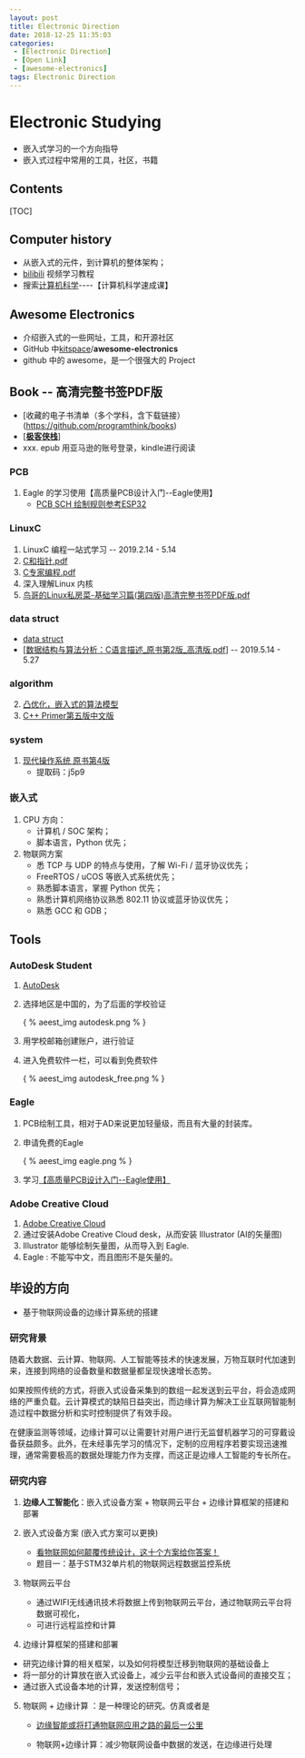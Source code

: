 ```yaml
---
layout: post
title: Electronic Direction
date: 2018-12-25 11:35:03
categories: 
 - [Electronic Direction]
 - [Open Link]
 - [awesome-electronics]
tags: Electronic Direction
---
```


# Electronic Studying

- 嵌入式学习的一个方向指导
- 嵌入式过程中常用的工具，社区，书籍

## Contents

[TOC]



## Computer history 

- 从嵌入式的元件，到计算机的整体架构；
- [bilibili](https://www.bilibili.com/)  视频学习教程
- 搜索[计算机科学](https://search.bilibili.com/all?keyword=%E8%AE%A1%E7%AE%97%E6%9C%BA%E7%A7%91%E5%AD%A6&from_source=banner_search)----【计算机科学速成课】

## Awesome Electronics

- 介绍嵌入式的一些网址，工具，和开源社区
- GitHub 中[kitspace](https://github.com/kitspace)/**awesome-electronics**
- github 中的 awesome，是一个很强大的 Project

## Book -- 高清完整书签PDF版

+ [收藏的电子书清单（多个学科，含下载链接）(https://github.com/programthink/books)
+ [[**极客侠栈**](https://pymlovelyq.github.io/)]
+ xxx. epub 用亚马逊的账号登录，kindle进行阅读

### PCB

1. Eagle 的学习使用【高质量PCB设计入门--Eagle使用】
   + [PCB SCH 绘制规则参考ESP32](https://www.espressif.com/zh-hans/company/contact-extra/technical-inquiries-hardware-prologue)

### LinuxC

1. LinuxC 编程一站式学习 --  2019.2.14 - 5.14
2. [C和指针.pdf](https://github.com/tolerious/Programming_learning_resource/tree/master/C-Language)
3. [C专家编程.pdf](https://github.com/mymmsc/books/blob/master/c/C专家编程.pdf)
4. 深入理解Linux 内核
5. [鸟哥的Linux私房菜-基础学习篇(第四版)高清完整书签PDF版.pdf](http://itbook1234.com/1093.html)

### data struct

+ [data struct](https://www.infoq.cn/article/ur1QLockeQ*hXobPm0kI)
+ [[数据结构与算法分析：C语言描述_原书第2版_高清版.pdf](https://github.com/Bzhnja/ebooks/blob/master/数据结构与算法分析：C语言描述_原书第2版_高清版.pdf)] -- 2019.5.14 - 5.27

### algorithm

2. [凸优化，嵌入式的算法模型](https://github.com/KeKe-Li/book/tree/master/AI)
3. [C++ Primer第五版中文版](http://itbook1234.com/134.html)

### system

1. [现代操作系统 原书第4版](https://pan.baidu.com/s/1EnlH0saLicZo1uobE7cmBQ)
   - 提取码：j5p9

### 嵌入式

1. CPU 方向：
   + 计算机 / SOC 架构；
   + 脚本语言，Python 优先；
2. 物联网方案
   + 悉 TCP 与 UDP 的特点与使用，了解 Wi-Fi / 蓝牙协议优先；
   + FreeRTOS / uCOS 等嵌入式系统优先；
   + 熟悉脚本语言，掌握 Python 优先；
   + 熟悉计算机网络协议熟悉 802.11 协议或蓝牙协议优先；
   + 熟悉 GCC 和 GDB；

## Tools

### AutoDesk Student

1. [AutoDesk](https://www.autodesk.com/education/home)

2. 选择地区是中国的，为了后面的学校验证

   { % aeest_img autodesk.png % }

3. 用学校邮箱创建账户，进行验证

4. 进入免费软件一栏，可以看到免费软件

   { % aeest_img autodesk_free.png % }

### Eagle

1. PCB绘制工具，相对于AD来说更加轻量级，而且有大量的封装库。

2. 申请免费的Eagle

    { % aeest_img eagle.png % }

3. 学习[【高质量PCB设计入门--Eagle使用】](https://pan.baidu.com/s/1dkkCsLxvMnmt7JEx2uNjbg)

### Adobe Creative Cloud

1. [Adobe Creative Cloud](https://www.adobe.com/cn/creativecloud/catalog/desktop.html)
2. 通过安装Adobe Creative Cloud desk，从而安装 Illustrator (AI的矢量图)
3. Illustrator 能够绘制矢量图，从而导入到 Eagle.
4. Eagle : 不能写中文，而且图形不是矢量的。

## 毕设的方向

+ 基于物联网设备的边缘计算系统的搭建

### 研究背景

​	随着大数据、云计算、物联网、人工智能等技术的快速发展，万物互联时代加速到来，连接到网络的设备数量和数据量都呈现快速增长态势。

​	如果按照传统的方式，将嵌入式设备采集到的数组一起发送到云平台，将会造成网络的严重负载。云计算模式的缺陷日益突出，而边缘计算为解决工业互联网智能制造过程中数据分析和实时控制提供了有效手段。

​	在健康监测等领域，边缘计算可以让需要针对用户进行无监督机器学习的可穿戴设备获益颇多。此外，在未经事先学习的情况下，定制的应用程序若要实现迅速推理，通常需要极高的数据处理能力作为支撑，而这正是边缘人工智能的专长所在。

### 研究内容

1. **边缘人工智能化**：嵌入式设备方案 + 物联网云平台 + 边缘计算框架的搭建和部署

2. 嵌入式设备方案 (嵌入式方案可以更换)

   - [看物联网如何颠覆传统设计，这十个方案给你答案！](https://www.cirmall.com/articles/389181)
   - 题目一：基于STM32单片机的物联网远程数据监控系统

3. 物联网云平台

   + 通过WIFI无线通讯技术将数据上传到物联网云平台，通过物联网云平台将数据可视化，
   + 可进行远程监控和计算

4.  边缘计算框架的搭建和部署

   + 研究边缘计算的相关框架，以及如何将模型迁移到物联网的基础设备上
   + 将一部分的计算放在嵌入式设备上，减少云平台和嵌入式设备间的直接交互；
   + 通过嵌入式设备本地的计算，发送控制信号；

   

5. 物联网 + 边缘计算 ：是一种理论的研究。仿真或者是

   + [边缘智能或将打通物联网应用之路的最后一公里](https://www.eefocus.com/communication/442608)

   + 物联网+边缘计算：减少物联网设备中数据的发送，在边缘进行处理